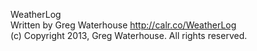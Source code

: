WeatherLog  
Written by Greg Waterhouse <http://calr.co/WeatherLog>  
(c) Copyright 2013, Greg Waterhouse. All rights reserved.  

